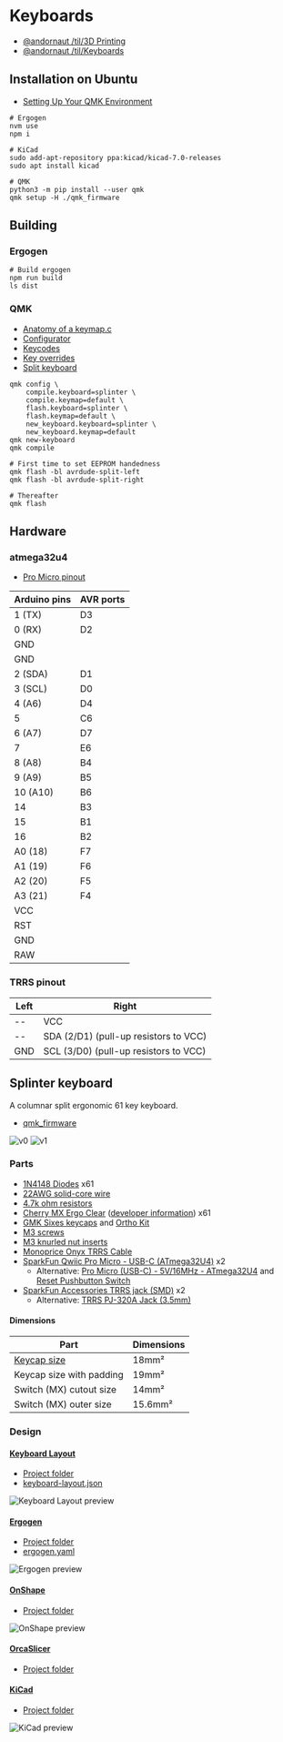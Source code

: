 # Keyboards

* [@andornaut /til/3D Printing](https://github.com/andornaut/til/blob/master/docs/3d-printing.md)
* [@andornaut /til/Keyboards](https://github.com/andornaut/til/blob/master/docs/keyboards.md)

## Installation on Ubuntu

* [Setting Up Your QMK Environment](https://docs.qmk.fm/#/newbs_getting_started)

```
# Ergogen
nvm use
npm i

# KiCad
sudo add-apt-repository ppa:kicad/kicad-7.0-releases
sudo apt install kicad

# QMK
python3 -m pip install --user qmk
qmk setup -H ./qmk_firmware
```

## Building

### Ergogen

```
# Build ergogen
npm run build
ls dist
```

### QMK

* [Anatomy of a keymap.c](https://github.com/qmk/qmk_firmware/blob/master/docs/keymap.md)
* [Configurator](https://config.qmk.fm/#/test/)
* [Keycodes](https://github.com/qmk/qmk_firmware/blob/master/docs/keycodes.md)
* [Key overrides](https://docs.qmk.fm/#/feature_key_overrides)
* [Split keyboard](https://github.com/qmk/qmk_firmware/blob/master/docs/feature_split_keyboard.md)

```
qmk config \
    compile.keyboard=splinter \
    compile.keymap=default \
    flash.keyboard=splinter \
    flash.keymap=default \
    new_keyboard.keyboard=splinter \
    new_keyboard.keymap=default
qmk new-keyboard
qmk compile

# First time to set EEPROM handedness
qmk flash -bl avrdude-split-left
qmk flash -bl avrdude-split-right

# Thereafter
qmk flash
```

## Hardware

### atmega32u4

* [Pro Micro pinout](https://golem.hu/article/pro-micro-pinout/)

Arduino pins | AVR ports
---|---
1 (TX)  | D3
0 (RX)  | D2
GND     |
GND     |
2 (SDA) | D1
3 (SCL) | D0
4 (A6)  | D4
5       | C6
6 (A7)  | D7
7       | E6
8 (A8)  | B4
9 (A9)  | B5
10 (A10)| B6
14  | B3
15  | B1
16  | B2
A0 (18) | F7
A1 (19) | F6
A2 (20) | F5
A3 (21) | F4
VCC      |
RST      |
GND      |
RAW      |

### TRRS pinout

Left | Right
--- | ---
-- | VCC
-- | SDA (2/D1) (pull-up resistors to VCC) 
GND | SCL (3/D0) (pull-up resistors to VCC)

## Splinter keyboard

A columnar split ergonomic 61 key keyboard.

* [qmk_firmware](https://github.com/andornaut/qmk_firmware/tree/splinter/keyboards/splinter)

![v0](./splinter/v0.jpg)
![v1](./splinter/v1.jpg)

### Parts

* [1N4148 Diodes](https://keeb.io/collections/diy-parts/products/1n4148-diodes) x61
* [22AWG solid-core wire](https://www.pishop.ca/product/hook-up-wire-spool-set-22awg-solid-core-6-x-25-ft/)
* [4.7k ohm resistors](https://www.amazon.ca/dp/B00CVZ4B2U)
* [Cherry MX Ergo Clear](https://shockport.ca/collections/switches-1/products/cherry-mx-ergo-clear) ([developer information](https://www.cherrymx.de/en/dev.html)) x61
* [GMK Sixes keycaps](https://www.deskhero.ca/products/gmk-sixes) and [Ortho Kit](https://www.deskhero.ca/products/gmk-sixes?variant=39360309329986)
* [M3 screws](https://www.amazon.ca/gp/product/B01MZ3TWAF/)
* [M3 knurled nut inserts](https://www.amazon.ca/gp/product/B0B71QSH31/)
* [Monoprice Onyx TRRS Cable](https://www.monoprice.com/product?p_id=18632)
* [SparkFun Qwiic Pro Micro - USB-C (ATmega32U4)](https://www.sparkfun.com/products/15795) x2
  * Alternative: [Pro Micro (USB-C) - 5V/16MHz - ATmega32U4](https://keeb.io/products/pro-micro-usb-c-version-5v-16mhz-arduino-compatible-atmega32u4) and [Reset Pushbutton Switch](https://keeb.io/collections/diy-parts/products/reset-pushbutton-switch)
* [SparkFun Accessories TRRS jack (SMD)](https://www.mouser.ca/ProductDetail/474-PRT-12639) x2
  * Alternative: [TRRS PJ-320A Jack (3.5mm)](https://keeb.io/collections/diy-parts/products/trrs-jack-3-5mm)

#### Dimensions

Part | Dimensions
--- | ---
[Keycap size](https://cdn.matt3o.com/uploads/2018/05/keycap-size-diagram.png) | 18mm²
Keycap size with padding | 19mm²
Switch (MX) cutout size | 14mm²
Switch (MX) outer size | 15.6mm²

### Design

#### [Keyboard Layout](http://www.keyboard-layout-editor.com/)

* [Project folder](./splinter/keyboard-layout)
* [keyboard-layout.json](./splinter/keyboard-layout/keyboard-layout.json)

![Keyboard Layout preview](./splinter/keyboard-layout/keyboard-layout.png)

#### [Ergogen](https://ergogen.cache.works/)

* [Project folder](./splinter/ergogen)
* [ergogen.yaml](./splinter/ergogen/ergogen.yaml)

![Ergogen preview](./splinter/ergogen/ergogen.png)

#### [OnShape](https://cad.onshape.com)

* [Project folder](./splinter/OnShape)

![OnShape preview](./splinter/OnShape/both.png)

#### [OrcaSlicer](https://github.com/SoftFever/OrcaSlicer)

* [Project folder](./splinter/OrcaSlicer)

#### [KiCad](https://www.kicad.org/)

* [Project folder](./splinter/KiCad)

![KiCad preview](./splinter/KiCad/left.png)
